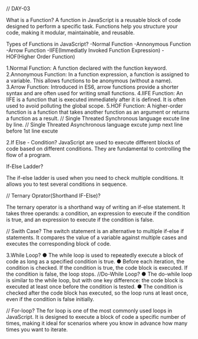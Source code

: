 // DAY-03

What is a Function?
A function in JavaScript is a reusable block of code designed to perform a specific task. Functions help you structure your code, making it modular, maintainable, and reusable.

Types of Functions in JavaScript? -Normal Function -Annonymous Function -Arrow Function -IIFE(Immediatly Invoked Function Expression) -HOF(Higher Order Function)

1.Normal Function: A function declared with the function keyword. 2.Annonymous Function: In a function expression, a function is assigned to a variable. This allows functions to be anonymous (without a name). 3.Arrow Function: Introduced in ES6, arrow functions provide a shorter syntax and are often used for writing small functions. 4.IIFE Function: An IIFE is a function that is executed immediately after it is defined. It is often used to avoid polluting the global scope. 5.HOF Function: A higher-order function is a function that takes another function as an argument or returns a function as a result. // Single Threated Synchronous language excute line by line. // Single Threated Asynchronous language excute jump next line before 1st line excute

2.If Else - Condition?
JavaScript are used to execute different blocks of code based on different conditions. They are fundamental to controlling the flow of a program.

If-Else Ladder?

The if-else ladder is used when you need to check multiple conditions. It allows you to test several conditions in sequence.

// Ternary Oprator(Shorthand IF-Else)?

The ternary operator is a shorthand way of writing an if-else statement. It takes three operands: a condition, an expression to execute if the condition is true, and an expression to execute if the condition is false.

// Swith Case? The switch statement is an alternative to multiple if-else if statements. It compares the value of a variable against multiple cases and executes the corresponding block of code.

3.While Loop? ● The while loop is used to repeatedly execute a block of code as long as a specified condition is true. ● Before each iteration, the condition is checked. If the condition is true, the code block is executed. If the condition is false, the loop stops.
//Do-While Loop? ● The do-while loop is similar to the while loop, but with one key difference: the code block is executed at least once before the condition is tested. ● The condition is checked after the code block has executed, so the loop runs at least once, even if the condition is false initially.

// For-loop? The for loop is one of the most commonly used loops in JavaScript. It is designed to execute a block of code a specific number of times, making it ideal for scenarios where you know in advance how many times you want to iterate.